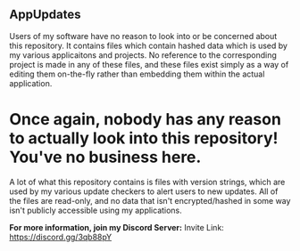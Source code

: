 ## AppUpdates
Users of my software have no reason to look into or be concerned about this repository. It contains files which contain hashed data which is used by my various applicaitons and projects. No reference to the corresponding project is made in any of these files, and these files exist simply as a way of editing them on-the-fly rather than embedding them within the actual application.

# Once again, nobody has any reason to actually look into this repository! You've no business here.

A lot of what this repository contains is files with version strings, which are used by my various update checkers to alert users to new updates. All of the files are read-only, and no data that isn't encrypted/hashed in some way isn't publicly accessible using my applications.

**For more information, join my Discord Server:**
Invite Link: https://discord.gg/3qb88pY
